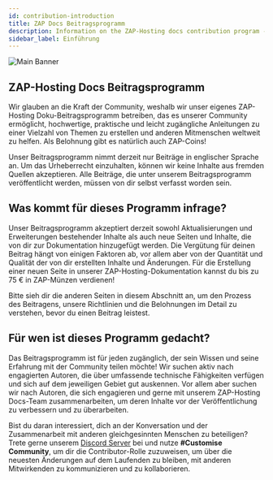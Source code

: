 ```yaml
---
id: contribution-introduction
title: ZAP Docs Beitragsprogramm
description: Information on the ZAP-Hosting docs contribution program - ZAP-Hosting.com Dokumentation
sidebar_label: Einführung
---
```


![Main Banner](https://github.com/zaphosting/docs/assets/42719082/d1b7ad03-58b4-4fc6-9544-a78a1ed0486d)

## ZAP-Hosting Docs Beitragsprogramm

Wir glauben an die Kraft der Community, weshalb wir unser eigenes ZAP-Hosting Doku-Beitragsprogramm betreiben, das es unserer Community ermöglicht, hochwertige, praktische und leicht zugängliche Anleitungen zu einer Vielzahl von Themen zu erstellen und anderen Mitmenschen weltweit zu helfen. Als Belohnung gibt es natürlich auch ZAP-Coins!

Unser Beitragsprogramm nimmt derzeit nur Beiträge in englischer Sprache an. Um das Urheberrecht einzuhalten, können wir keine Inhalte aus fremden Quellen akzeptieren. Alle Beiträge, die unter unserem Beitragsprogramm veröffentlicht werden, müssen von dir selbst verfasst worden sein.



## Was kommt für dieses Programm infrage?

Unser Beitragsprogramm akzeptiert derzeit sowohl Aktualisierungen und Erweiterungen bestehender Inhalte als auch neue Seiten und Inhalte, die von dir zur Dokumentation hinzugefügt werden. Die Vergütung für deinen Beitrag hängt von einigen Faktoren ab, vor allem aber von der Quantität und Qualität der von dir erstellten Inhalte und Änderungen. Für die Erstellung einer neuen Seite in unserer ZAP-Hosting-Dokumentation kannst du bis zu 75 € in ZAP-Münzen verdienen!

Bitte sieh dir die anderen Seiten in diesem Abschnitt an, um den Prozess des Beitragens, unsere Richtlinien und die Belohnungen im Detail zu verstehen, bevor du einen Beitrag leistest.



## Für wen ist dieses Programm gedacht?

Das Beitragsprogramm ist für jeden zugänglich, der sein Wissen und seine Erfahrung mit der Community teilen möchte! Wir suchen aktiv nach engagierten Autoren, die über umfassende technische Fähigkeiten verfügen und sich auf dem jeweiligen Gebiet gut auskennen. Vor allem aber suchen wir nach Autoren, die sich engagieren und gerne mit unserem ZAP-Hosting Docs-Team zusammenarbeiten, um deren Inhalte vor der Veröffentlichung zu verbessern und zu überarbeiten.

Bist du daran interessiert, dich an der Konversation und der Zusammenarbeit mit anderen gleichgesinnten Menschen zu beteiligen? Trete gerne unserem [Discord Server](https://discord.com/invite/zaphosting) bei und nutze **#Customise Community**, um dir die Contributor-Rolle zuzuweisen, um über die neuesten Änderungen auf dem Laufenden zu bleiben, mit anderen Mitwirkenden zu kommunizieren und zu kollaborieren.